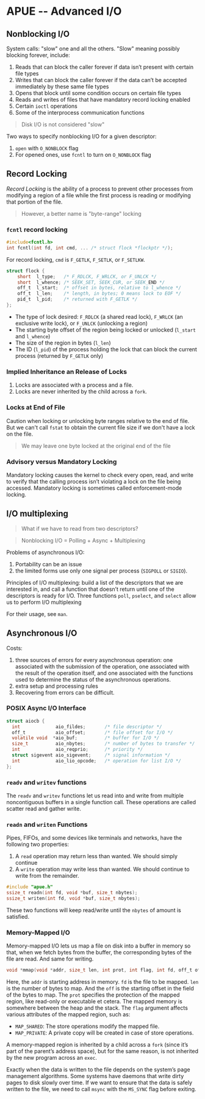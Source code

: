 # APUE -- Advanced I/O

## Nonblocking I/O
System calls: "slow" one and all the others. "Slow" meaning possibly blocking forever, include:

1. Reads that can block the caller forever if data isn’t present with certain file types
2. Writes that can block the caller forever if the data can’t be accepted immediately by these same file types
3. Opens that block until some condition occurs on certain file types
4. Reads and writes of files that have mandatory record locking enabled
5. Certain `ioctl` operations
6. Some of the interprocess communication functions

> Disk I/O is not considered "slow"

Two ways to specify nonblocking I/O for a given descriptor:

1. `open` with `O_NONBLOCK` flag
2. For opened ones, use `fcntl` to turn on `O_NONBLOCK` flag

## Record Locking
*Record Locking* is the ability of a process to prevent other processes from modifying a region of a file while the first process is reading or modifying that portion of the file.

> However, a better name is "byte-range" locking

### `fcntl` record locking
```c
#include<fcntl.h>
int fcntl(int fd, int cmd, ... /* struct flock *flockptr */);
```

For record locking, `cmd` is `F_GETLK`, `F_SETLK`, or `F_SETLKW`.

```c
struct flock {
    short  l_type;   /* F_RDLCK, F_WRLCK, or F_UNLCK */
    short  l_whence; /* SEEK_SET, SEEK_CUR, or SEEK_END */
    off_t  l_start;  /* offset in bytes, relative to l_whence */
    off_t  l_len;    /* length, in bytes; 0 means lock to EOF */
    pid_t  l_pid;    /* returned with F_GETLK */
};
```

* The type of lock desired: `F_RDLCK` (a shared read lock), `F_WRLCK` (an exclusivewrite lock), or `F_UNLCK` (unlocking a region)
* The starting byte offset of the region being locked or unlocked (`l_start` and`l_whence`)
* The size of the region in bytes (`l_len`)
* The ID (`l_pid`) of the process holding the lock that can block the current process (returned by `F_GETLK` only)

### Implied Inheritance an Release of Locks
1. Locks are associated with a process and a file.
2. Locks are never inherited by the child across a `fork`.

### Locks at End of File
Caution when locking or unlocking byte ranges relative to the end of file. But we can't call `fstat` to obtain the current file size if we don't have a lock on the file. 
> We may leave one byte locked at the original end of the file

### Advisory versus Mandatory Locking

Mandatory locking causes the kernel to check every open, read, and write to verify that the calling process isn’t violating a lock on the file being accessed. Mandatory locking is sometimes called enforcement-mode locking.

## I/O multiplexing
> What if we have to read from two descriptors?

> Nonblocking I/O = Polling + Async + Multiplexing

Problems of asynchronous I/O:

1. Portability can be an issue
2. the limited forms use only one signal per process (`SIGPOLL` or `SIGIO`).


Principles of I/O multiplexing: build a list of the descriptors that we are interested in, and call a function that doesn’t return until one of the descriptors is ready for I/O. Three functions `poll`, `pselect`, and `select` allow us to perform I/O multiplexing

For their usage, see `man`.

## Asynchronous I/O
Costs:

1. three sources of errors for every asynchronous operation: one associated with the submission of the operation, one associated with the result of the operation itself, and one associated with the functions used to determine the status of the asynchronous operations.
2. extra setup and processing rules
3. Recovering from errors can be difficult.

### POSIX Async I/O Interface
```c
struct aiocb {  int             aio_fildes;       /* file descriptor */  off_t           aio_offset;       /* file offset for I/O */  volatile void  *aio_buf;          /* buffer for I/O */  size_t          aio_nbytes;       /* number of bytes to transfer */  int             aio_reqprio;      /* priority */  struct sigevent aio_sigevent;     /* signal information */  int             aio_lio_opcode;   /* operation for list I/O */};```


### `readv` and `writev` functions
The `readv` and `writev` functions let us read into and write from multiple noncontiguous buffers in a single function call. These operations are called scatter read and gather write.
### `readn` and `writen` Functions
Pipes, FIFOs, and some devices like terminals and networks, have the following two properties:

1. A `read` operation may return less than wanted. We should simply continue
2. A `write` operation may write less than wanted. We should continue to write from the remainder.

```c
#include "apue.h"ssize_t readn(int fd, void *buf, size_t nbytes);
ssize_t writen(int fd, void *buf, size_t nbytes);
```

These two functions will keep read/write until the `nbytes` of amount is satisfied.

### Memory-Mapped I/O
Memory-mapped I/O lets us map a file on disk into a buffer in memory so that, when we fetch bytes from the buffer, the corresponding bytes of the file are read. And same for writing.

```c
void *mmap(void *addr, size_t len, int prot, int flag, int fd, off_t off );```

Here, the `addr` is starting address in memory. `fd` is the file to be mapped. `len` is the number of bytes to map. And the `off` is the starting offset in the field of the bytes to map. The `prot` specifies the protection of the mapped region, like read-only or executable et cetera. The mapped memory is somewhere between the heap and the stack. The `flag` argument affects various attributes of the mapped region, such as:

* `MAP_SHARED`: The store operations modify the mapped file.
* `MAP_PRIVATE`: A private copy will be created in case of store operations.

A memory-mapped region is inherited by a child across a `fork` (since it’s part of the parent’s address space), but for the same reason, is not inherited by the new program across an `exec`.

Exactly when the data is written to the file depends on the system’s page management algorithms. Some systems have daemons that write dirty pages to disk slowly over time. If we want to ensure that the data is safely written to the file, we need to call `msync` with the `MS_SYNC` flag before exiting.




